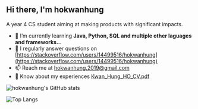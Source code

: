 <h2>Hi there, I'm hokwanhung</h1>

A year 4 CS student aiming at making products with significant impacts.
- 🌱 I’m currently learning **Java, Python, SQL and multiple other laguages and frameworks...**
- 📝 I regularly answer questions on [https://stackoverflow.com/users/14499516/hokwanhung](https://stackoverflow.com/users/14499516/hokwanhung)
- 📫 Reach me at hokwanhung.2019@gmail.com
- 📄 Know about my experiences [Kwan_Hung_HO_CV.pdf](https://github.com/travrs629/travrs629/raw/main/Kwan_Hung_HO_CV.pdf)

![hokwanhung's GitHub stats](https://github-readme-stats.vercel.app/api?username=travrs629&show_icons=true&count_private=true&line_height=25&include_all_commits=true&hide=contribs&cache_seconds=7200)

![Top Langs](https://github-readme-stats.vercel.app/api/top-langs/?username=travrs629&layout=compact&card_width=445px)


